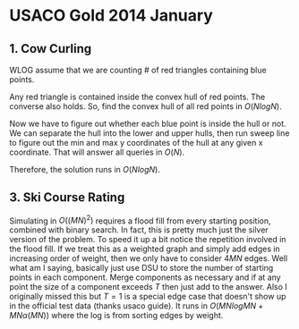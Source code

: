 # USACO Gold 2014 January

## 1. Cow Curling
WLOG assume that we are counting # of red triangles containing blue points.

Any red triangle is contained inside the convex hull of red points. The converse also holds. So, find the convex hull of all red points in $O(NlogN)$.

Now we have to figure out whether each blue point is inside the hull or not. We can separate the hull into the lower and upper hulls, then run sweep line to figure out the min and max y coordinates of the hull at any given x coordinate. That will answer all queries in $O(N)$.

Therefore, the solution runs in $O(NlogN)$.

## 3. Ski Course Rating

Simulating in $O((MN)^2)$ requires a flood fill from every starting position, combined with binary search. In fact, this is pretty much just the silver version of the problem. To speed it up a bit notice the repetition involved in the flood fill. If we treat this as a weighted graph and simply add edges in increasing order of weight, then we only have to consider $4MN$ edges. Well what am I saying, basically just use DSU to store the number of starting points in each component. Merge components as necessary and if at any point the size of a component exceeds $T$ then just add to the answer. Also I originally missed this but $T=1$ is a special edge case that doesn't show up in the official test data (thanks usaco guide). It runs in $O(MNlogMN+MN\alpha{(MN)})$ where the log is from sorting edges by weight.